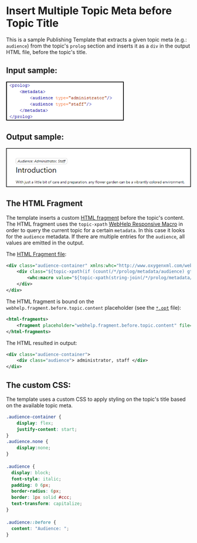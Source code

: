 # Insert Multiple Topic Meta before Topic Title

This is a sample Publishing Template that extracts a given topic meta (e.g.: `audience`) from the topic's `prolog` section and inserts it as a `div` in the output HTML file, before the topic's title.

## Input sample: 
![Input Sample](customization/result/topic-meta.png)

## Output sample:
![Output Sample](customization/result/output.png)

## The HTML Fragment
The template inserts a custom [HTML fragment](https://www.oxygenxml.com/doc/versions/25.0/ug-webhelp-responsive/topics/wh-add-custom-html.html) before the topic's content. The HTML fragment uses the `topic-xpath` [WebHelp Responsive Macro](https://www.oxygenxml.com/doc/versions/25.0/ug-webhelp-responsive/topics/whr_publishing_template_contents.html#ariaid-title7) in order to query the current topic for a certain `metadata`. 
In this case it looks for the `audience` metadata. If there are multiple entries for the `audience`, all values are emitted in the output. 

The [HTML Fragment file](customization/fragments/topic-meta.xml):
```xml
<div class="audience-container" xmlns:whc="http://www.oxygenxml.com/webhelp/components">
    <div class="${topic-xpath(if (count(/*/prolog/metadata/audience) gt 0) then 'audience' else 'audience none')}" >
        <whc:macro value="${topic-xpath(string-join(/*/prolog/metadata/audience/@type, ', '))}"/>
    </div>
</div>
```

The HTML fragment is bound on the `webhelp.fragment.before.topic.content` placeholder (see the [`*.opt`](multiple-topic-meta-in-body.opt) file):
```xml
<html-fragments>
    <fragment placeholder="webhelp.fragment.before.topic.content" file="customization/fragments/topic-meta.xml"/>
</html-fragments>
```

The HTML resulted in output:
```xml
<div class="audience-container">
    <div class="audience"> administrator, staff </div>
</div>
```

## The custom CSS: 

The template uses a custom CSS to apply styling on the topic's title based on the available topic meta.

```css
.audience-container {
    display: flex;
    justify-content: start;
}
.audience.none {
    display:none;
}

.audience {
  display: block;
  font-style: italic;
  padding: 0 6px;
  border-radius: 6px;
  border: 1px solid #ccc;
  text-transform: capitalize;
}

.audience::before {
  content: "Audience: ";
}
```


